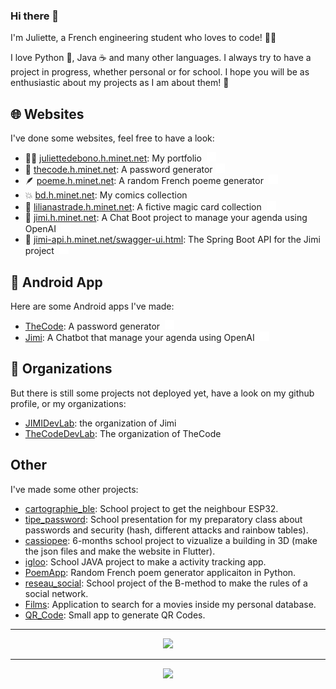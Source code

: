 ### Hi there 👋

I'm Juliette, a French engineering student who loves to code! 👩‍💻

I love Python 🐍, Java ☕️ and many other languages. I always try to have a project in progress, whether personal or for school. I hope you will be as enthusiastic about my projects as I am about them! 🤩

## 🌐 Websites

I've done some websites, feel free to have a look:
- 🙋‍♀️ [juliettedebono.h.minet.net](http://juliettedebono.h.minet.net): My portfolio 
  <a href="https://github.com/juliette39/portfolio_website">
    <img src="images/github_white.png" alt="logo github" width="15" height="15"/>
  </a>
- 🔐 [thecode.h.minet.net](http://juliettedebono.h.minet.net): A password generator
  <a href="https://github.com/TheCodeDevLab/thecode_website">
    <img src="images/github_white.png" alt="logo github" width="15" height="15"/>
  </a>
- 🪶 [poeme.h.minet.net](http://juliettedebono.h.minet.net): A random French poeme generator 
  <a href="https://github.com/juliette39/poeme_website">
    <img src="images/github_white.png" alt="logo github" width="15" height="15"/>
  </a>
- 💥 [bd.h.minet.net](http://juliettedebono.h.minet.net): My comics collection
- 🧙 [lilianastrade.h.minet.net](http://lilianastrade.h.minet.net): A fictive magic card collection 
  <a href="https://github.com/juliette39/lilianastrade">
    <img src="images/github_white.png" alt="logo github" width="15" height="15"/>
  </a>
- 🤖 [jimi.h.minet.net](http://jimi.h.minet.net): A Chat Boot project to manage your agenda using OpenAI 
  <a href="https://github.com/JIMIDevLab/jimi_app">
    <img src="images/github_white.png" alt="logo github" width="15" height="15"/>
  </a>
- 🤖 [jimi-api.h.minet.net/swagger-ui.html](http://jimi-api.h.minet.net/swagger-ui.html): The Spring Boot API for the Jimi project 
  <a href="https://github.com/JIMIDevLab/jimi_api">
    <img src="images/github_white.png" alt="logo github" width="15" height="15"/>
  </a>

## 📱 Android App

Here are some Android apps I've made:
- [TheCode](https://play.google.com/store/apps/details?id=fr.juliette.thecode): A password generator 
  <a href="[https://github.com/JIMIDevLab/jimi_api](https://github.com/TheCodeDevLab/TheCode_Android)">
    <img src="images/github_white.png" alt="logo github" width="15" height="15"/>
  </a>
- [Jimi](https://play.google.com/store/apps/details?id=fr.tsp.jimithechatbot): A Chatbot that manage your agenda using OpenAI 
  <a href="https://github.com/JIMIDevLab/jimi_app">
    <img src="images/github_white.png" alt="logo github" width="15" height="15"/>
  </a>

## 📌 Organizations

But there is still some projects not deployed yet, have a look on my github profile, or my organizations:
- [JIMIDevLab](https://github.com/JIMIDevLab): the organization of Jimi
- [TheCodeDevLab](https://github.com/TheCodeDevLab): The organization of TheCode

## Other

I've made some other projects:
- [cartographie_ble](https://github.com/juliette39/cartographie_ble): School project to get the neighbour ESP32.
- [tipe_password](https://github.com/juliette39/tipe_password): School presentation for my preparatory class about passwords and security (hash, different attacks and rainbow tables).
- [cassiopee](https://github.com/juliette39/cassiopee): 6-months school project to vizualize a building in 3D (make the json files and make the website in Flutter).
- [igloo](https://github.com/juliette39/igloo): School JAVA project to make a activity tracking app.
- [PoemApp](https://github.com/juliette39/PoemApp): Random French poem generator applicaiton in Python.
- [reseau_social](https://github.com/juliette39/reseau_social): School project of the B-method to make the rules of a social network.
- [Films](https://github.com/juliette39/Films): Application to search for a movies inside my personal database.
- [QR_Code](https://github.com/juliette39/QR_Code): Small app to generate QR Codes.

---
<div align="center">
<picture>
  <source
    srcset="https://github-readme-stats.vercel.app/api?username=juliette39&show_icons=true&number_format=long&count_private=true&hide_rank=true&hide=contribs&theme=dark"
    media="(prefers-color-scheme: dark)"
  />
  <source
    srcset="https://github-readme-stats.vercel.app/api?username=juliette39&show_icons=true&number_format=long&count_private=true&hide_rank=true&hide=contribs"
    media="(prefers-color-scheme: light), (prefers-color-scheme: no-preference)"
  />
  <img src="https://github-readme-stats.vercel.app/api?username=juliette39&show_icons=true&number_format=long&count_private=true&hide_rank=true&hide=contribs" />
</picture>
</div>

---

<div align="center">
<picture>
  <source
    srcset="https://github-readme-stats.vercel.app/api/top-langs?username=juliette39&langs_count=10&layout=compact&theme=dark"
    media="(prefers-color-scheme: dark)"
  />
  <source
    srcset="https://github-readme-stats.vercel.app/api/top-langs?username=juliette39&langs_count=10&layout=compact"
    media="(prefers-color-scheme: light), (prefers-color-scheme: no-preference)"
  />
  <img src="https://github-readme-stats.vercel.app/api/top-langs?username=juliette39&langs_count=10&layout=compact" />
</picture>
</div>


<!--
**juliette39/juliette39** is a ✨ _special_ ✨ repository because its `README.md` (this file) appears on your GitHub profile.

Here are some ideas to get you started:

- 🔭 I’m currently working on ...
- 🌱 I’m currently learning ...
- 👯 I’m looking to collaborate on ...
- 🤔 I’m looking for help with ...
- 💬 Ask me about ...
- 📫 How to reach me: ...
- 😄 Pronouns: ...
- ⚡ Fun fact: ...
-->
